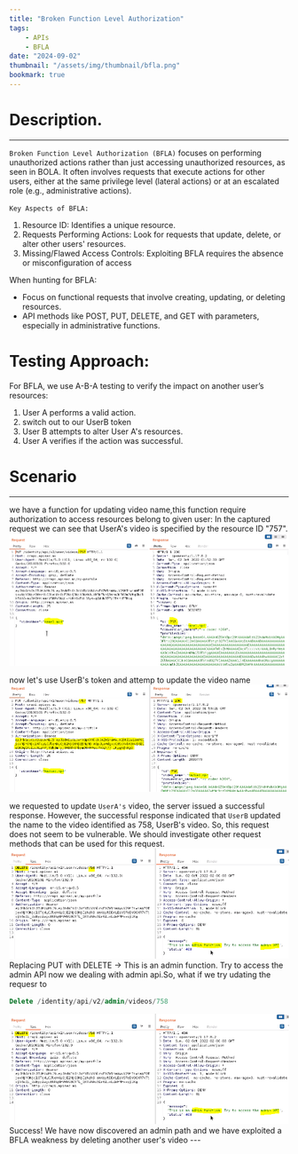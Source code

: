 ```yaml
---
title: "Broken Function Level Authorization"
tags:
    - APIs
    - BFLA
date: "2024-09-02"
thumbnail: "/assets/img/thumbnail/bfla.png"
bookmark: true
---
```

# Description.
---
`Broken Function Level Authorization (BFLA)`
focuses on performing unauthorized actions rather than just accessing unauthorized resources, as seen in BOLA. It often involves requests that execute actions for other users, either at the same privilege level (lateral actions) or at an escalated role (e.g., administrative actions).

`Key Aspects of BFLA:`
1. Resource ID: Identifies a unique resource.
2. Requests Performing Actions: Look for requests that update, delete, or alter other users' resources.
3. Missing/Flawed Access Controls: Exploiting BFLA requires the absence or misconfiguration of access

When hunting for BFLA:

* Focus on functional requests that involve creating, updating, or deleting resources.
* API methods like POST, PUT, DELETE, and GET with parameters, especially in administrative functions.

# Testing Approach:
For BFLA, we use A-B-A testing to verify the impact on another user’s resources:
1. User A performs a valid action.
2. switch out to our UserB token
3. User B attempts to alter User A's resources.
4. User A verifies if the action was successful.

# Scenario
---
we have a function for updating video name,this function require authorization to access resources belong to given user:
In the captured request we can see that UserA's video is specified by the resource ID "757".
<img src="/assets/img/bfla/1.png">

 now let's use UserB's token and attemp to update the video name
<img src="/assets/img/bfla/2.png">

we requested to update `UserA's` video, the server issued a successful response. However, the successful response indicated that `UserB` updated the name to the video identified as 758, UserB's video. So, this request does not seem to be vulnerable.
We should investigate other request methods that can be used for this request. 
<img src="/assets/img/bfla/3.png">
Replacing PUT with DELETE -> This is an admin function. Try to access the admin API
now we dealing with admin api.So, what if we try udating the requesr to 

```sql
Delete /identity/api/v2/admin/videos/758
```
<img src="/assets/img/bfla/3.png">
 Success! We have now discovered an admin path and we have exploited a BFLA weakness by deleting another user's video
 ---














